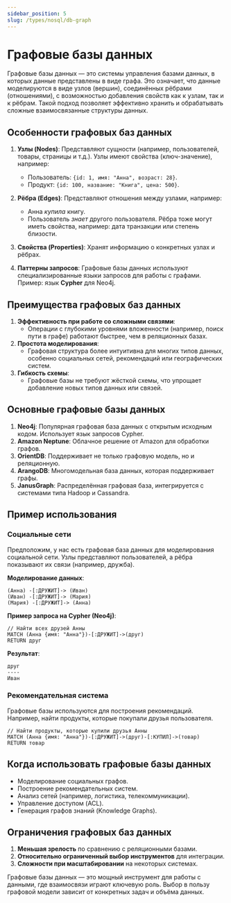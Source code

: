 ```yaml
---
sidebar_position: 5
slug: /types/nosql/db-graph
---
```


# Графовые базы данных

Графовые базы данных — это системы управления базами данных, в которых данные представлены в виде графа. Это означает, что данные моделируются в виде узлов (вершин), соединённых рёбрами (отношениями), с возможностью добавления свойств как к узлам, так и к рёбрам. Такой подход позволяет эффективно хранить и обрабатывать сложные взаимосвязанные структуры данных.

## Особенности графовых баз данных

1. **Узлы (Nodes)**: Представляют сущности (например, пользователей, товары, страницы и т.д.). Узлы имеют свойства (ключ-значение), например:
   - Пользователь: `{id: 1, имя: "Анна", возраст: 28}`.
   - Продукт: `{id: 100, название: "Книга", цена: 500}`.

2. **Рёбра (Edges)**: Представляют отношения между узлами, например:
   - Анна *купила* книгу.
   - Пользователь *знает* другого пользователя.
   Рёбра тоже могут иметь свойства, например: дата транзакции или степень близости.

3. **Свойства (Properties)**: Хранят информацию о конкретных узлах и рёбрах.

4. **Паттерны запросов**: Графовые базы данных используют специализированные языки запросов для работы с графами. Пример: язык **Cypher** для Neo4j.

## Преимущества графовых баз данных

1. **Эффективность при работе со сложными связями**:
   - Операции с глубокими уровнями вложенности (например, поиск пути в графе) работают быстрее, чем в реляционных базах.
2. **Простота моделирования**:
   - Графовая структура более интуитивна для многих типов данных, особенно социальных сетей, рекомендаций или географических систем.
3. **Гибкость схемы**:
   - Графовые базы не требуют жёсткой схемы, что упрощает добавление новых типов данных или связей.

## Основные графовые базы данных

1. **Neo4j**: Популярная графовая база данных с открытым исходным кодом. Использует язык запросов Cypher.
2. **Amazon Neptune**: Облачное решение от Amazon для обработки графов.
3. **OrientDB**: Поддерживает не только графовую модель, но и реляционную.
4. **ArangoDB**: Многомодельная база данных, которая поддерживает графы.
5. **JanusGraph**: Распределённая графовая база, интегрируется с системами типа Hadoop и Cassandra.

## Пример использования

### Социальные сети

Предположим, у нас есть графовая база данных для моделирования социальной сети. Узлы представляют пользователей, а рёбра показывают их связи (например, дружба).

**Моделирование данных**:

```text
(Анна) -[:ДРУЖИТ]-> (Иван)
(Иван) -[:ДРУЖИТ]-> (Мария)
(Мария) -[:ДРУЖИТ]-> (Анна)
```

**Пример запроса на Cypher (Neo4j)**:

```cypher
// Найти всех друзей Анны
MATCH (Анна {имя: "Анна"})-[:ДРУЖИТ]->(друг)
RETURN друг
```

**Результат**:

```
друг
----
Иван
```

### Рекомендательная система

Графовые базы используются для построения рекомендаций. Например, найти продукты, которые покупали друзья пользователя.

```cypher
// Найти продукты, которые купили друзья Анны
MATCH (Анна {имя: "Анна"})-[:ДРУЖИТ]->(друг)-[:КУПИЛ]->(товар)
RETURN товар
```

## Когда использовать графовые базы данных

- Моделирование социальных графов.
- Построение рекомендательных систем.
- Анализ сетей (например, логистика, телекоммуникации).
- Управление доступом (ACL).
- Генерация графов знаний (Knowledge Graphs).

## Ограничения графовых баз данных

1. **Меньшая зрелость** по сравнению с реляционными базами.
2. **Относительно ограниченный выбор инструментов** для интеграции.
3. **Сложности при масштабировании** на некоторых системах.

Графовые базы данных — это мощный инструмент для работы с данными, где взаимосвязи играют ключевую роль. Выбор в пользу графовой модели зависит от конкретных задач и объёма данных.